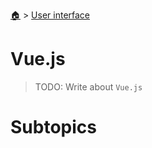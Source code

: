 <!--startTocHeader-->
[🏠](../README.md) > [User interface](README.md)
# Vue.js
<!--endTocHeader-->

> TODO: Write about `Vue.js`

# Subtopics
<!--startTocSubtopic-->
<!--endTocSubtopic-->